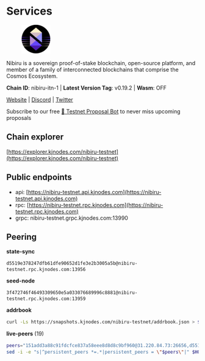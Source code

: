 # Services

<figure><img src="https://raw.githubusercontent.com/kj89/cosmos-images/main/logos/nibiru.png" alt=""><figcaption></figcaption></figure>

Nibiru is a sovereign proof-of-stake blockchain, open-source platform,  and member of a family of interconnected blockchains that comprise the Cosmos Ecosystem.

**Chain ID**: nibiru-itn-1 | **Latest Version Tag**: v0.19.2 | **Wasm**: OFF

[Website](https://nibiru.fi) | [Discord](https://discord.gg/nibirufi) | [Twitter](https://twitter.com/NibiruChain)



Subscribe to our free [🤖 Testnet Proposal Bot](https://t.me/kjnodes_testnet_proposal_bot) to never miss upcoming proposals


## Chain explorer
[https://explorer.kjnodes.com/nibiru-testnet](https://explorer.kjnodes.com/nibiru-testnet)

## Public endpoints

* api: [https://nibiru-testnet.api.kjnodes.com](https://nibiru-testnet.api.kjnodes.com)
* rpc: [https://nibiru-testnet.rpc.kjnodes.com](https://nibiru-testnet.rpc.kjnodes.com)
* grpc: nibiru-testnet.grpc.kjnodes.com:13990

## Peering

**state-sync**

```text
d5519e378247dfb61dfe90652d1fe3e2b3005a5b@nibiru-testnet.rpc.kjnodes.com:13956
```

**seed-node**

```text
3f472746f46493309650e5a033076689996c8881@nibiru-testnet.rpc.kjnodes.com:13959
```

**addrbook**
```bash
curl -Ls https://snapshots.kjnodes.com/nibiru-testnet/addrbook.json > $HOME/.nibid/config/addrbook.json
```

**live-peers** (19)
```bash
peers="151add3a88c91fdcfce837a58eee8d8d8c9bf960@31.220.84.73:26656,d5519e378247dfb61dfe90652d1fe3e2b3005a5b@65.109.68.190:13956,2d674121d87cfd1e03654da8fda7ec9f21e46713@65.109.233.78:26656,ba4533a60790009033673e66a53e53fc5db436e4@93.183.208.83:26656,0681e865307756c8ac0832d128f00cde11576f37@88.210.13.198:26656,ce2dcfe5794bed1d4b32b8a43b32afc5d5e435f2@135.181.114.98:46656,a10fd4adadd7ca8f430ad88ffdc93366e9471b00@149.102.135.51:26656,5e65a3d32678a7206d006f899be707c130a9ada1@162.55.234.70:55356,b9f203a7d45a2a2766ff144ea9cc680987886772@85.239.242.186:26656,370107c2f46450646cfe87d59bd6684ec2231064@85.239.241.80:26656,25e01aa86dae35ef0207991d1da02b7a9adf5e4a@38.242.219.103:26656,b3a2a298c6a84c503253d120e3eee0c54cea90fd@137.184.193.235:20356,5160aa16c18a37d25c3e667c80de83279715f2aa@195.2.75.252:26656,b2dfeee10a366deae4ed6f142d2c99a9dc35577a@109.123.243.187:26656,f6c4429af0c199f579d55b3b12b760e431db21d4@34.139.52.143:26656,03833de20845507fd9c6d2ac1797d28ef4528b0c@109.123.252.252:26656,74405e27923c1efe97fc678aa9f0357537a9b311@161.97.64.38:26656,d88eb958f18940d75add40b51d2a69295ed9e378@5.75.245.162:26656,f98a8229e5dc6da6d5e49fd4e115472df3d1773c@95.9.36.100:26656"
sed -i -e "s|^persistent_peers *=.*|persistent_peers = \"$peers\"|" $HOME/.nibid/config/config.toml
```
